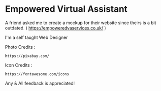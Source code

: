 # Empowered Virtual Assistant
 A friend asked me to create a mockup for their website since theirs is a bit outdated. ( https://empoweredvaservices.co.uk/ )

 I'm a self taught Web Designer

Photo Credits :

    https://pixabay.com/
    
Icon Credits : 

    https://fontawesome.com/icons

Any & All feedback is appreciated!
